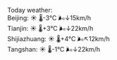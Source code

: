 Today weather:  
Beijing: ☀️   🌡️-3°C 🌬️↓15km/h  
Tianjin: ☀️   🌡️+3°C 🌬️↓22km/h  
Shijiazhuang: ☀️   🌡️+4°C 🌬️↖12km/h  
Tangshan: ☀️   🌡️-1°C 🌬️↓22km/h  
